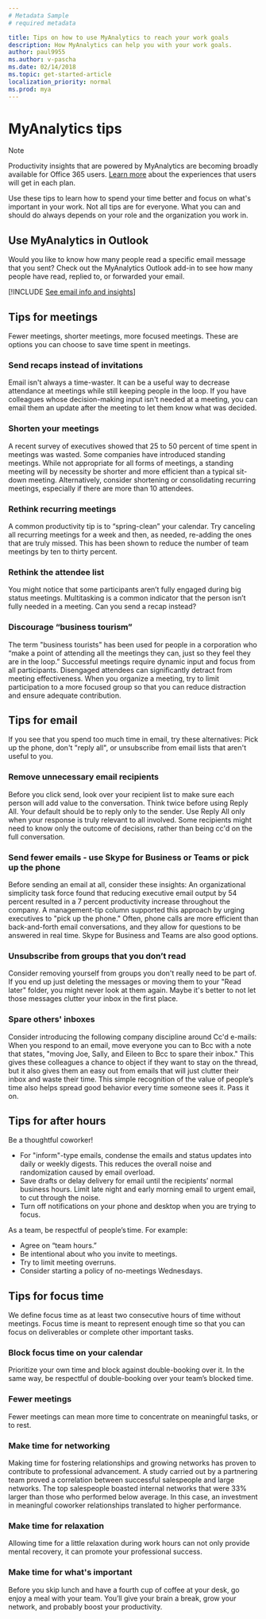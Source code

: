 ```yaml
---
# Metadata Sample
# required metadata

title: Tips on how to use MyAnalytics to reach your work goals
description: How MyAnalytics can help you with your work goals.
author: paul9955
ms.author: v-pascha
ms.date: 02/14/2018
ms.topic: get-started-article
localization_priority: normal 
ms.prod: mya
---
```


# MyAnalytics tips  

> [!Note] 
> Productivity insights that are powered by MyAnalytics are becoming broadly available for Office 365 users. [Learn more](./plans-environments.md) about the experiences that users will get in each plan. 

Use these tips to learn how to spend your time better and focus on what's important in your work. Not all tips are for everyone. What you can and should do always depends on your role and the organization you work in. 

## Use MyAnalytics in Outlook 

Would you like to know how many people read a specific email message that you sent? Check out the MyAnalytics Outlook add-in to see how many people have read, replied to, or forwarded your email.

[!INCLUDE [See email info and insights](../Includes/to-see-email-info-and-insights.md)]

## Tips for meetings

Fewer meetings, shorter meetings, more focused meetings. These are options you can choose to save time spent in meetings.

### Send recaps instead of invitations

Email isn't always a time-waster. It can be a useful way to decrease attendance at meetings while still keeping people in the loop. If you have colleagues whose decision-making input isn't needed at a meeting, you can email them an update after the meeting to let them know what was decided. 

### Shorten your meetings

A recent survey of executives showed that 25 to 50 percent of time spent in meetings was wasted. Some companies have introduced standing meetings. While not appropriate for all forms of meetings, a standing meeting will by necessity be shorter and more efficient than a typical sit-down meeting. Alternatively, consider shortening or consolidating recurring meetings, especially if there are more than 10 attendees.

### Rethink recurring meetings

A common productivity tip is to “spring-clean” your calendar. Try canceling all recurring meetings for a week and then, as needed, re-adding the ones that are truly missed. This has been shown to reduce the number of team meetings by ten to thirty percent.

### Rethink the attendee list

You might notice that some participants aren’t fully engaged during big status meetings. Multitasking is a common indicator that the person isn’t fully needed in a meeting. Can you send a recap instead?

### Discourage “business tourism”

The term "business tourists" has been used for people in a corporation who “make a point of attending all the meetings they can, just so they feel they are in the loop.” Successful meetings require dynamic input and focus from all participants. Disengaged attendees can significantly detract from meeting effectiveness. When you organize a meeting, try to limit participation to a more focused group so that you can reduce distraction and ensure adequate contribution.

## Tips for email

If you see that you spend too much time in email, try these alternatives: Pick up the phone, don't "reply all", or unsubscribe from email lists that aren't useful to you.

### Remove unnecessary email recipients

Before you click send, look over your recipient list to make sure each person will add value to the conversation. Think twice before using Reply All. Your default should be to reply only to the sender. Use Reply All only when your response is truly relevant to all involved. Some recipients might need to know only the outcome of decisions, rather than being cc'd on the full conversation.

### Send fewer emails - use Skype for Business or Teams or pick up the phone

Before sending an email at all, consider these insights: An organizational simplicity task force found that reducing executive email output by 54 percent resulted in a 7 percent productivity increase throughout the company. A management-tip column supported this approach by urging executives to "pick up the phone." Often, phone calls are more efficient than back-and-forth email conversations, and they allow for questions to be answered in real time. Skype for Business and Teams are also good options.

### Unsubscribe from groups that you don’t read

Consider removing yourself from groups you don't really need to be part of. If you end up just deleting the messages or moving them to your "Read later" folder, you might never look at them again. Maybe it's better to not let those messages clutter your inbox in the first place.

### Spare others' inboxes

Consider introducing the following company discipline around Cc'd e-mails: When you respond to an email, move everyone you can to Bcc with a note that states, "moving Joe, Sally, and Eileen to Bcc to spare their inbox." This gives these colleagues a chance to object if they want to stay on the thread, but it also gives them an easy out from emails that will just clutter their inbox and waste their time. This simple recognition of the value of people’s time also helps spread good behavior every time someone sees it. Pass it on. 

## Tips for after hours

Be a thoughtful coworker!

* For "inform"-type emails, condense the emails and status updates into daily or weekly digests. This reduces the overall noise and randomization caused by email overload.
* Save drafts or delay delivery for email until the recipients’ normal business hours. Limit late night and early morning email to urgent email, to cut through the noise.
* Turn off notifications on your phone and desktop when you are trying to focus.

As a team, be respectful of people’s time. For example:  

* Agree on “team hours.”  
* Be intentional about who you invite to meetings.
* Try to limit meeting overruns.
* Consider starting a policy of no-meetings Wednesdays.

## Tips for focus time

We define focus time as at least two consecutive hours of time without meetings. Focus time is meant to represent enough time so that you can focus on deliverables or complete other important tasks.

### Block focus time on your calendar

Prioritize your own time and block against double-booking over it. In the same way, be respectful of double-booking over your team’s blocked time.

### Fewer meetings

Fewer meetings can mean more time to concentrate on meaningful tasks, or to rest.

### Make time for networking

Making time for fostering relationships and growing networks has proven to contribute to professional advancement. A study carried out by a partnering team proved a correlation between successful salespeople and large networks. The top salespeople boasted internal networks that were 33% larger than those who performed below average. In this case, an investment in meaningful coworker relationships translated to higher performance.

### Make time for relaxation

Allowing time for a little relaxation during work hours can not only provide mental recovery, it can promote your professional success.  

### Make time for what's important

Before you skip lunch and have a fourth cup of coffee at your desk, go enjoy a meal with your team. You’ll give your brain a break, grow your network, and probably boost your productivity.
